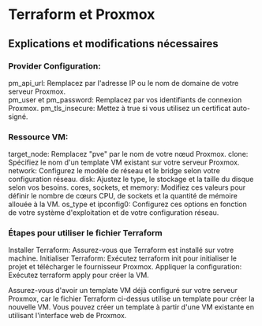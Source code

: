 # Terraform et Proxmox

## Explications et modifications nécessaires

### Provider Configuration:
pm_api_url: Remplacez <votre-serveur-proxmox> par l'adresse IP ou le nom de domaine de votre serveur Proxmox. </br>
pm_user et pm_password: Remplacez par vos identifiants de connexion Proxmox.
pm_tls_insecure: Mettez à true si vous utilisez un certificat auto-signé.

### Ressource VM:
target_node: Remplacez "pve" par le nom de votre nœud Proxmox.
clone: Spécifiez le nom d'un template VM existant sur votre serveur Proxmox.
network: Configurez le modèle de réseau et le bridge selon votre configuration réseau.
disk: Ajustez le type, le stockage et la taille du disque selon vos besoins.
cores, sockets, et memory: Modifiez ces valeurs pour définir le nombre de cœurs CPU, de sockets et la quantité de mémoire allouée à la VM.
os_type et ipconfig0: Configurez ces options en fonction de votre système d'exploitation et de votre configuration réseau.

### Étapes pour utiliser le fichier Terraform

Installer Terraform: Assurez-vous que Terraform est installé sur votre machine.
Initialiser Terraform: Exécutez terraform init pour initialiser le projet et télécharger le fournisseur Proxmox.
Appliquer la configuration: Exécutez terraform apply pour créer la VM.

Assurez-vous d'avoir un template VM déjà configuré sur votre serveur Proxmox, car le fichier Terraform ci-dessus utilise un template pour créer la nouvelle VM. Vous pouvez créer un template à partir d'une VM existante en utilisant l'interface web de Proxmox.